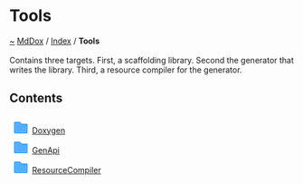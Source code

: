 <a id="tools"></a>
<h1>Tools</h1>
<a id="dir_7e461070e7b716e896e0d97cd6a82321"></a>
<a href="https://github.com/CharlesCarley/MdDox.md">~</a>
<a href="indexpage.md#mddox">MdDox</a>
<span class="inline-text">/</span>
<a href="index.md#index">Index</a>
<span class="inline-text">/</span>
<span class="bold-text"><b>Tools</b></span>
<br/>
<br/>
<span class="inline-text">Contains three targets. First, a scaffolding library. Second the generator that writes the library. Third, a resource compiler for the generator. </span>
<a id="contents"></a>
<h2>Contents</h2>
<div class="icon-link">
<img src="../images/folder.svg"/><a href="dir_b7487e7b43f0278857c63f4e9ad683a3.md#doxygen">Doxygen</a>
</div>
<div class="icon-link">
<img src="../images/folder.svg"/><a href="dir_f29546df2d60a62028851d3354c1d20f.md#genapi">GenApi</a>
</div>
<div class="icon-link">
<img src="../images/folder.svg"/><a href="dir_ad64d74126afa4ea39d3914a0c472a63.md#resourcecompiler">ResourceCompiler</a>
</div>
</div>
</div>
</body>
</html>
